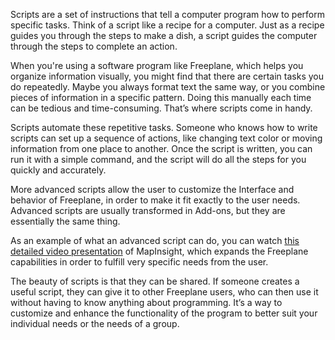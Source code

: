 Scripts are a set of instructions that tell a computer program how to perform specific tasks. Think of a script like a recipe for a computer. Just as a recipe guides you through the steps to make a dish, a script guides the computer through the steps to complete an action.

When you're using a software program like Freeplane, which helps you organize information visually, you might find that there are certain tasks you do repeatedly. Maybe you always format text the same way, or you combine pieces of information in a specific pattern. Doing this manually each time can be tedious and time-consuming. That’s where scripts come in handy.

Scripts automate these repetitive tasks. Someone who knows how to write scripts can set up a sequence of actions, like changing text color or moving information from one place to another. Once the script is written, you can run it with a simple command, and the script will do all the steps for you quickly and accurately.

More advanced scripts allow the user to customize the Interface and behavior of Freeplane, in order to make it fit exactly to the user needs. Advanced scripts are usually transformed in Add-ons, but they are essentially the same thing.

As an example of what an advanced script can do, you can watch [this detailed video presentation](https://www.youtube.com/watch?v=cSyhkcsB2-M) of MapInsight, which expands the Freeplane capabilities in order to fulfill very specific needs from the user.

The beauty of scripts is that they can be shared. If someone creates a useful script, they can give it to other Freeplane users, who can then use it without having to know anything about programming. It’s a way to customize and enhance the functionality of the program to better suit your individual needs or the needs of a group.